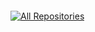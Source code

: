 ![]()
<p align="left">
  <a href="https://github.com/KristinaChu/Analysis_of_conferences/blob/main/%D0%90%D0%BD%D0%B0%D0%BB%D0%B8%D0%B7%20%D1%82%D1%80%D0%B0%D0%BD%D1%81%D0%BB%D1%8F%D1%86%D0%B8%D0%B9/%D0%90%D0%BD%D0%B0%D0%BB%D0%B8%D0%B7%20%D1%82%D1%80%D0%B0%D0%BD%D1%81%D0%BB%D1%8F%D1%86%D0%B8%D0%B8%CC%86%20%D0%9D%D0%9C%D0%98%D0%A6%20%D0%BE%D0%BD%D0%BA%D0%BE%D0%BB%D0%BE%D0%B3%D0%B8%D0%B8%20%D0%B8%D0%BC%20%D0%9D.%D0%9D.%D0%9F%D0%B5%D1%82%D1%80%D0%BE%D0%B2%D0%B0%20(NDA).ipynb"><img alt="All Repositories" title="" src="https://custom-icon-badges.demolab.com/badge/-Посмотреть%20проект-1F222E?style=for-the-badge&logoColor=white&logo=repo"/></a>

</p>
